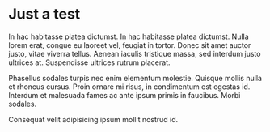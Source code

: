 # Just a test

In hac habitasse platea dictumst. In hac habitasse platea dictumst. Nulla lorem erat, congue eu laoreet vel, feugiat in tortor. Donec sit amet auctor justo, vitae viverra tellus. Aenean iaculis tristique massa, sed interdum justo ultrices at. Suspendisse ultrices rutrum placerat.

Phasellus sodales turpis nec enim elementum molestie. Quisque mollis nulla et rhoncus cursus. Proin ornare mi risus, in condimentum est egestas id. Interdum et malesuada fames ac ante ipsum primis in faucibus. Morbi sodales.

Consequat velit adipisicing ipsum mollit nostrud id.

